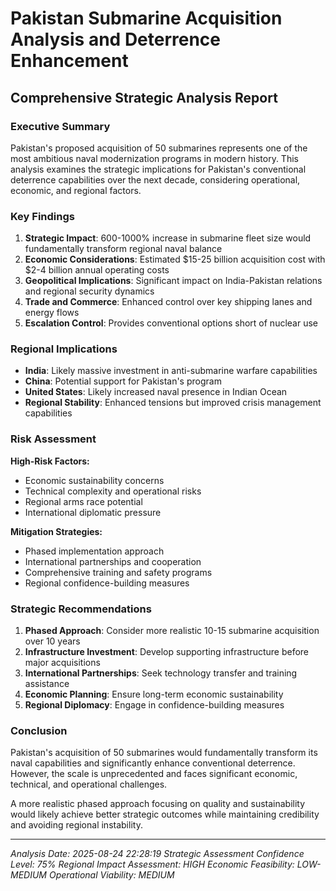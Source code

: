 
# Pakistan Submarine Acquisition Analysis and Deterrence Enhancement
## Comprehensive Strategic Analysis Report

### Executive Summary

Pakistan's proposed acquisition of 50 submarines represents one of the most ambitious naval modernization programs in modern history. This analysis examines the strategic implications for Pakistan's conventional deterrence capabilities over the next decade, considering operational, economic, and regional factors.

### Key Findings

1. **Strategic Impact**: 600-1000% increase in submarine fleet size would fundamentally transform regional naval balance
2. **Economic Considerations**: Estimated $15-25 billion acquisition cost with $2-4 billion annual operating costs
3. **Geopolitical Implications**: Significant impact on India-Pakistan relations and regional security dynamics
4. **Trade and Commerce**: Enhanced control over key shipping lanes and energy flows
5. **Escalation Control**: Provides conventional options short of nuclear use

### Regional Implications

- **India**: Likely massive investment in anti-submarine warfare capabilities
- **China**: Potential support for Pakistan's program
- **United States**: Likely increased naval presence in Indian Ocean
- **Regional Stability**: Enhanced tensions but improved crisis management capabilities

### Risk Assessment

**High-Risk Factors:**
- Economic sustainability concerns
- Technical complexity and operational risks
- Regional arms race potential
- International diplomatic pressure

**Mitigation Strategies:**
- Phased implementation approach
- International partnerships and cooperation
- Comprehensive training and safety programs
- Regional confidence-building measures

### Strategic Recommendations

1. **Phased Approach**: Consider more realistic 10-15 submarine acquisition over 10 years
2. **Infrastructure Investment**: Develop supporting infrastructure before major acquisitions
3. **International Partnerships**: Seek technology transfer and training assistance
4. **Economic Planning**: Ensure long-term economic sustainability
5. **Regional Diplomacy**: Engage in confidence-building measures

### Conclusion

Pakistan's acquisition of 50 submarines would fundamentally transform its naval capabilities and significantly enhance conventional deterrence. However, the scale is unprecedented and faces significant economic, technical, and operational challenges.

A more realistic phased approach focusing on quality and sustainability would likely achieve better strategic outcomes while maintaining credibility and avoiding regional instability.

---
*Analysis Date: 2025-08-24 22:28:19*
*Strategic Assessment Confidence Level: 75%*
*Regional Impact Assessment: HIGH*
*Economic Feasibility: LOW-MEDIUM*
*Operational Viability: MEDIUM*
